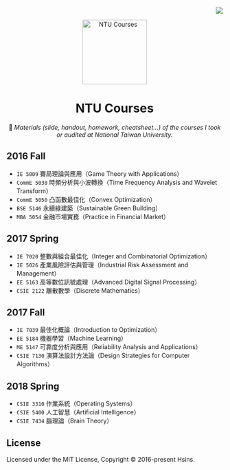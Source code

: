 <!-- Badge for License -->
<div align="right">

  [![](https://img.shields.io/github/license/Hsins/NTU-Courses.svg?style=flat-square)](./LICENSE)

</div>

<!-- Logo, Title and Description -->
<div align="center">
  <img src="https://i.imgur.com/O6yhYLi.png" alt="NTU Courses" height="150px">

# NTU Courses

🎒 _Materials (slide, handout, homework, cheatsheet...) of the courses I took or audited at National Taiwan University._

</div>

## 2016 Fall

- `IE 5009` 賽局理論與應用（Game Theory with Applications）
- `CommE 5030` 時頻分析與小波轉換（Time Frequency Analysis and Wavelet Transform）
- `CommE 5050` 凸函數最佳化（Convex Optimization）
- `BSE 5146` 永續綠建築（Sustainable Green Building）
- `MBA 5054` 金融市場實務（Practice in Financial Market）

## 2017 Spring

- `IE 7020` 整數與組合最佳化（Integer and Combinatorial Optimization）
- `IE 5026` 產業風險評估與管理（Industrial Risk Assessment and Management）
- `EE 5163` 高等數位訊號處理（Advanced Digital Signal Processing）
- `CSIE 2122` 離散數學（Discrete Mathematics）


## 2017 Fall

- `IE 7039` 最佳化概論（Introduction to Optimization）
- `EE 5184` 機器學習（Machine Learning）
- `ME 5147` 可靠度分析與應用（Reliability Analysis and Applications）
- `CSIE 7130` 演算法設計方法論（Design Strategies for Computer Algorithms）

## 2018 Spring

- `CSIE 3310` 作業系統（Operating Systems）
- `CSIE 5400` 人工智慧（Artificial Intelligence）
- `CSIE 7434` 腦理論（Brain Theory）

## License

Licensed under the MIT License, Copyright © 2016-present Hsins.